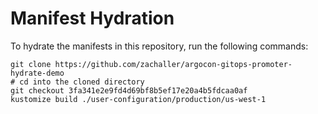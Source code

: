 # Manifest Hydration

To hydrate the manifests in this repository, run the following commands:

```shell
git clone https://github.com/zachaller/argocon-gitops-promoter-hydrate-demo
# cd into the cloned directory
git checkout 3fa341e2e9fd4d69bf8b5ef17e20a4b5fdcaa0af
kustomize build ./user-configuration/production/us-west-1
```
